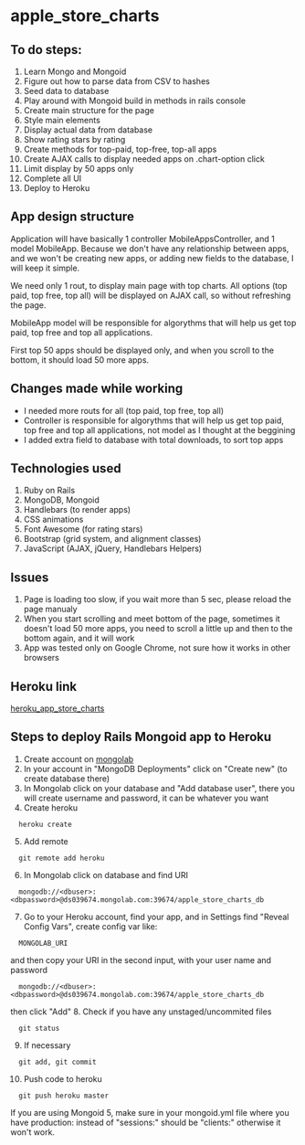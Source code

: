 # apple_store_charts

## To do steps:

1. Learn Mongo and Mongoid
2. Figure out how to parse data from CSV to hashes
3. Seed data to database
4. Play around with Mongoid build in methods in rails console
5. Create main structure for the page
6. Style main elements
7. Display actual data from database
8. Show rating stars by rating
9. Create methods for top-paid, top-free, top-all apps
10. Create AJAX calls to display needed apps on .chart-option click
11. Limit display by 50 apps only
12. Complete all UI
13. Deploy to Heroku

## App design structure

Application will have basically 1 controller MobileAppsController, and 1 model MobileApp. Because we don't have any relationship between apps, and we won't be creating new apps, or adding new fields to the database, I will keep it simple.

We need only 1 rout, to display main page with top charts. All options (top paid, top free, top all) will be displayed on AJAX call, so without refreshing the page.

MobileApp model will be responsible for algorythms that will help us get top paid, top free and top all applications.

First top 50 apps should be displayed only, and when you scroll to the bottom, it should load 50 more apps.

## Changes made while working

- I needed more routs for all (top paid, top free, top all)
- Controller is responsible for algorythms that will help us get top paid, top free and top all applications, not model as I thought at the beggining
- I added extra field to database with total downloads, to sort top apps

## Technologies used

1. Ruby on Rails
2. MongoDB, Mongoid
3. Handlebars (to render apps)
4. CSS animations
5. Font Awesome (for rating stars)
6. Bootstrap (grid system, and alignment classes)
7. JavaScript (AJAX, jQuery, Handlebars Helpers)


## Issues

1. Page is loading too slow, if you wait more than 5 sec, please reload the page manualy
2. When you start scrolling and meet bottom of the page, sometimes it doesn't load 50 more apps, you need to scroll a little up and then to the bottom again, and it will work
3. App was tested only on Google Chrome, not sure how it works in other browsers


## Heroku link

[heroku_app_store_charts](https://shielded-escarpment-3039.herokuapp.com/)


## Steps to deploy Rails Mongoid app to Heroku

1. Create account on [mongolab](https://mongolab.com/)
2. In your account in "MongoDB Deployments" click on "Create new" (to create database there)
3. In Mongolab click on your database and "Add database user", there you will create username and password, it can be whatever you want
4. Create heroku
  ```
    heroku create
  ```
5. Add remote
  ```
    git remote add heroku
  ```
6. In Mongolab click on database and find URI
  ```
    mongodb://<dbuser>:<dbpassword>@ds039674.mongolab.com:39674/apple_store_charts_db
  ```
7. Go to your Heroku account, find your app, and in Settings find "Reveal Config Vars", create config var like:
  ```
    MONGOLAB_URI
  ```
and then copy your URI in the second input, with your user name and password
  ```
    mongodb://<dbuser>:<dbpassword>@ds039674.mongolab.com:39674/apple_store_charts_db
  ```
then click "Add"
8. Check if you have any unstaged/uncommited files
  ```
    git status
  ```
9. If necessary
  ```
    git add, git commit
  ```
10. Push code to heroku
  ```
    git push heroku master
  ```

If you are using Mongoid 5, make sure in your mongoid.yml file where you have production: instead of "sessions:" should be "clients:" otherwise it won't work.





